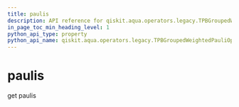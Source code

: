```yaml
---
title: paulis
description: API reference for qiskit.aqua.operators.legacy.TPBGroupedWeightedPauliOperator.paulis
in_page_toc_min_heading_level: 1
python_api_type: property
python_api_name: qiskit.aqua.operators.legacy.TPBGroupedWeightedPauliOperator.paulis
---
```


# paulis

get paulis

